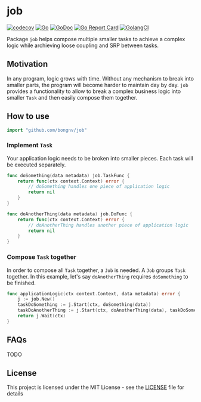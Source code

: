 # job
[![codecov](https://codecov.io/gh/bongnv/job/branch/master/graph/badge.svg)](https://codecov.io/gh/bongnv/job)
[![Go](https://github.com/bongnv/job/workflows/Go/badge.svg)](https://github.com/bongnv/job/actions)
[![GoDoc](https://godoc.org/github.com/bongnv/job?status.svg)](https://godoc.org/github.com/bongnv/job)
[![Go Report Card](https://goreportcard.com/badge/github.com/bongnv/task)](https://goreportcard.com/report/github.com/bongnv/job)
[![GolangCI](https://golangci.com/badges/github.com/golangci/golangci-lint.svg)](https://golangci.com)

Package `job` helps compose multiple smaller tasks to achieve a complex logic while archieving loose coupling and SRP between tasks.

## Motivation

In any program, logic grows with time. Without any mechanism to break into smaller parts, the program will become harder to maintain day by day. `job` provides a functionality to allow to break a complex business logic into smaller `Task` and then easily compose them together.

## How to use

```go
import "github.com/bongnv/job"
```

### Implement `Task`

Your application logic needs to be broken into smaller pieces. Each task will be executed separately.

```go
func doSomething(data metadata) job.TaskFunc {
    return func(ctx context.Context) error {
        // doSomething handles one piece of application logic
        return nil
    }
}

func doAnotherThing(data metadata) job.DoFunc {
    return func(ctx context.Context) error {
        // doAnotherThing handles another piece of application logic
        return nil
    }
}
```

### Compose `Task` together

In order to compose all `Task` together, a `Job` is needed. A `Job` groups `Task` together. In this example, let's say `doAnotherThing` requires `doSomething` to be finished.

```go
func applicationLogic(ctx context.Context, data metadata) error {
    j := job.New()
    taskDoSomething := j.Start(ctx, doSomething(data))
    taskDoAnotherThing := j.Start(ctx, doAnotherThing(data), taskDoSomething)
    return j.Wait(ctx)
}
```

## FAQs

TODO

## License

This project is licensed under the MIT License - see the [LICENSE](LICENSE) file for details

